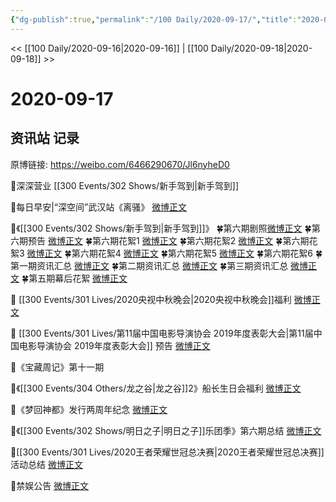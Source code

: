 ```yaml
---
{"dg-publish":true,"permalink":"/100 Daily/2020-09-17/","title":"2020-09-17","created":"2023-04-07T22:09:55.626+08:00","updated":"2023-04-10T14:00:28.344+08:00"}
---
```



<< [[100 Daily/2020-09-16\|2020-09-16]] | [[100 Daily/2020-09-18\|2020-09-18]] >>

# 2020-09-17

## 资讯站 记录

原博链接: https://weibo.com/6466290670/Jl6nyheD0

💫深深营业 [](https://m.weibo.cn/1736988591/4550263111157568) [[300 Events/302 Shows/新手驾到\|新手驾到]]

💫每日早安|“深空间”武汉站《离骚》
[微博正文](https://m.weibo.cn/6466290670/4550055862470745)

💫《[[300 Events/302 Shows/新手驾到\|新手驾到]]》
🍀第六期剧照[微博正文](https://m.weibo.cn/6466290670/4550115359200999)
🍀第六期预告 [微博正文](https://m.weibo.cn/6466290670/4550213635147224)
🍀第六期花絮1 [微博正文](https://m.weibo.cn/6466290670/4550272317399847)
🍀第六期花絮2 [微博正文](https://m.weibo.cn/6466290670/4550274985499200)
🍀第六期花絮3 [微博正文](https://m.weibo.cn/6466290670/4550279096177946)
🍀第六期花絮4 [微博正文](https://m.weibo.cn/6466290670/4550285256832236)
🍀第六期花絮5 [微博正文](https://m.weibo.cn/6466290670/4550292797915563)
🍀第六期花絮6 [](https://m.weibo.cn/5319009295/4550291779752235)
🍀第一期资讯汇总 [微博正文](https://m.weibo.cn/6466290670/4550170596880714)
🍀第二期资讯汇总 [微博正文](https://m.weibo.cn/6466290670/4550172987625949)
🍀第三期资讯汇总 [微博正文](https://m.weibo.cn/6466290670/4550173722938568)
🍀第五期幕后花絮 [微博正文](https://m.weibo.cn/6466290670/4550189286950002)

💫 [[300 Events/301 Lives/2020央视中秋晚会\|2020央视中秋晚会]]福利 [微博正文](https://m.weibo.cn/6466290670/4550200905179359)

💫 [[300 Events/301 Lives/第11届中国电影导演协会 2019年度表彰大会\|第11届中国电影导演协会 2019年度表彰大会]] 预告 [微博正文](https://m.weibo.cn/6466290670/4550232975083729)

💫《宝藏周记》第十一期[](https://m.weibo.cn/6466290670/4550289559921462)

💫《[[300 Events/304 Others/龙之谷\|龙之谷]]2》船长生日会福利 [微博正文](https://m.weibo.cn/6466290670/4550229409924332)

💫《梦回神都》发行两周年纪念 [微博正文](https://m.weibo.cn/6466290670/4550286968101804)

💫《[[300 Events/302 Shows/明日之子\|明日之子]]乐团季》第六期总结 [微博正文](https://m.weibo.cn/6466290670/4550180990622361)

💫[[300 Events/301 Lives/2020王者荣耀世冠总决赛\|2020王者荣耀世冠总决赛]] 活动总结 [微博正文](https://m.weibo.cn/6466290670/4550249030882465)

💫禁娱公告 [微博正文](https://m.weibo.cn/6466290670/4550237807711080)
